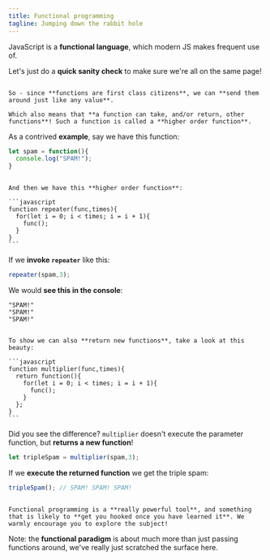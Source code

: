 ```yaml
---
title: Functional programming
tagline: Jumping down the rabbit hole 
---
```


JavaScript is a **functional language**, which modern JS makes frequent use of.

Let's just do a **quick sanity check** to make sure we're all on the same page!

~~~

So - since **functions are first class citizens**, we can **send them around just like any value**.

Which also means that **a function can take, and/or return, other functions**! Such a function is called a **higher order function**.

~~~

As a contrived **example**, say we have this function:

```javascript
let spam = function(){
  console.log("SPAM!");
}
```

~~~

And then we have this **higher order function**:

```javascript
function repeater(func,times){
  for(let i = 0; i < times; i = i + 1){
    func();
  }
}
```

~~~

If we **invoke `repeater`** like this:

```javascript
repeater(spam,3);
```

We would **see this in the console**:

```
"SPAM!"
"SPAM!"
"SPAM!"
```

~~~

To show we can also **return new functions**, take a look at this beauty:

```javascript
function multiplier(func,times){
  return function(){
    for(let i = 0; i < times; i = i + 1){
      func();
    }
  };
}
```

~~~

Did you see the difference? `multiplier` doesn't execute the parameter function, but **returns a new function**!

```javascript
let tripleSpam = multiplier(spam,3);
```

If we **execute the returned function** we get the triple spam:

```javascript
tripleSpam(); // SPAM! SPAM! SPAM!
```

~~~

Functional programming is a **really powerful tool**, and something that is likely to **get you hooked once you have learned it**. We warmly encourage you to explore the subject! 

~~~~

Note: the **functional paradigm** is about much more than just passing functions around, we've really just scratched the surface here.

